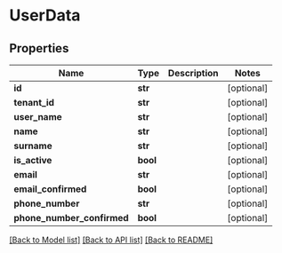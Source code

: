 # UserData


## Properties
Name | Type | Description | Notes
------------ | ------------- | ------------- | -------------
**id** | **str** |  | [optional] 
**tenant_id** | **str** |  | [optional] 
**user_name** | **str** |  | [optional] 
**name** | **str** |  | [optional] 
**surname** | **str** |  | [optional] 
**is_active** | **bool** |  | [optional] 
**email** | **str** |  | [optional] 
**email_confirmed** | **bool** |  | [optional] 
**phone_number** | **str** |  | [optional] 
**phone_number_confirmed** | **bool** |  | [optional] 

[[Back to Model list]](../README.md#documentation-for-models) [[Back to API list]](../README.md#documentation-for-api-endpoints) [[Back to README]](../README.md)


